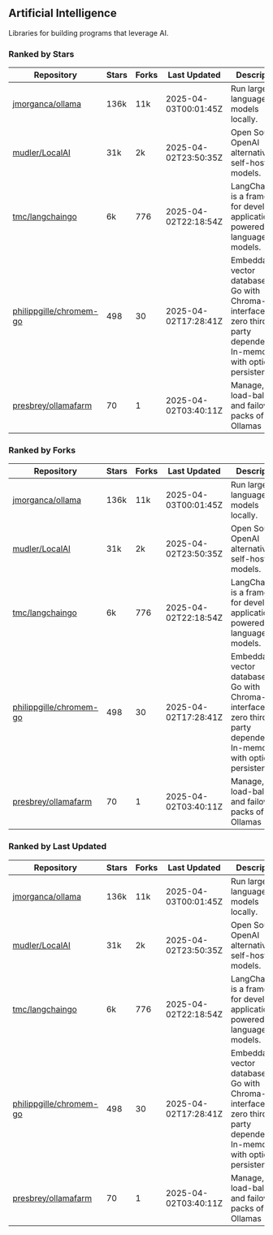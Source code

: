 ## Artificial Intelligence

Libraries for building programs that leverage AI.

### Ranked by Stars

| Repository | Stars | Forks | Last Updated | Description | 
|------------|-------|-------|--------------|-------------|
| [jmorganca/ollama](https://github.com/jmorganca/ollama) | 136k | 11k | 2025-04-03T00:01:45Z |  Run large language models locally. |
| [mudler/LocalAI](https://github.com/mudler/LocalAI) | 31k | 2k | 2025-04-02T23:50:35Z |  Open Source OpenAI alternative, self-host AI models. |
| [tmc/langchaingo](https://github.com/tmc/langchaingo) | 6k | 776 | 2025-04-02T22:18:54Z |  LangChainGo is a framework for developing applications powered by language models. |
| [philippgille/chromem-go](https://github.com/philippgille/chromem-go) | 498 | 30 | 2025-04-02T17:28:41Z |  Embeddable vector database for Go with Chroma-like interface and zero third-party dependencies. In-memory with optional persistence. |
| [presbrey/ollamafarm](https://github.com/presbrey/ollamafarm) | 70 | 1 | 2025-04-02T03:40:11Z |  Manage, load-balance, and failover packs of Ollamas |

### Ranked by Forks

| Repository | Stars | Forks | Last Updated | Description | 
|------------|-------|-------|--------------|-------------|
| [jmorganca/ollama](https://github.com/jmorganca/ollama) | 136k | 11k | 2025-04-03T00:01:45Z |  Run large language models locally. |
| [mudler/LocalAI](https://github.com/mudler/LocalAI) | 31k | 2k | 2025-04-02T23:50:35Z |  Open Source OpenAI alternative, self-host AI models. |
| [tmc/langchaingo](https://github.com/tmc/langchaingo) | 6k | 776 | 2025-04-02T22:18:54Z |  LangChainGo is a framework for developing applications powered by language models. |
| [philippgille/chromem-go](https://github.com/philippgille/chromem-go) | 498 | 30 | 2025-04-02T17:28:41Z |  Embeddable vector database for Go with Chroma-like interface and zero third-party dependencies. In-memory with optional persistence. |
| [presbrey/ollamafarm](https://github.com/presbrey/ollamafarm) | 70 | 1 | 2025-04-02T03:40:11Z |  Manage, load-balance, and failover packs of Ollamas |

### Ranked by Last Updated

| Repository | Stars | Forks | Last Updated | Description | 
|------------|-------|-------|--------------|-------------|
| [jmorganca/ollama](https://github.com/jmorganca/ollama) | 136k | 11k | 2025-04-03T00:01:45Z |  Run large language models locally. |
| [mudler/LocalAI](https://github.com/mudler/LocalAI) | 31k | 2k | 2025-04-02T23:50:35Z |  Open Source OpenAI alternative, self-host AI models. |
| [tmc/langchaingo](https://github.com/tmc/langchaingo) | 6k | 776 | 2025-04-02T22:18:54Z |  LangChainGo is a framework for developing applications powered by language models. |
| [philippgille/chromem-go](https://github.com/philippgille/chromem-go) | 498 | 30 | 2025-04-02T17:28:41Z |  Embeddable vector database for Go with Chroma-like interface and zero third-party dependencies. In-memory with optional persistence. |
| [presbrey/ollamafarm](https://github.com/presbrey/ollamafarm) | 70 | 1 | 2025-04-02T03:40:11Z |  Manage, load-balance, and failover packs of Ollamas |

